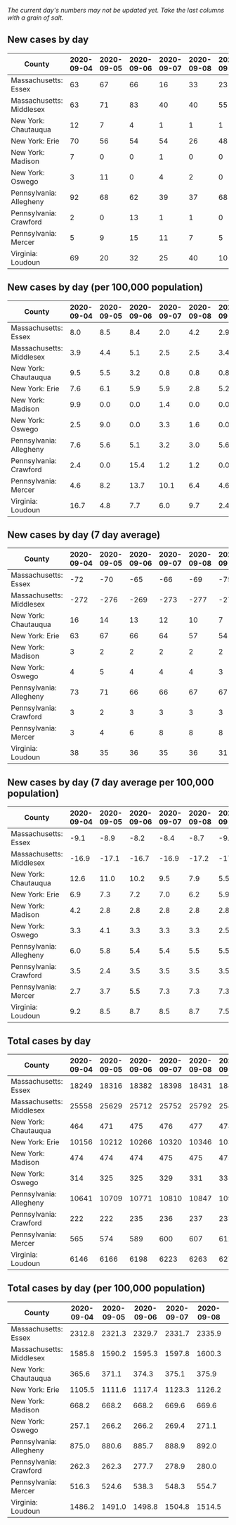 _The current day's numbers may not be updated yet. Take the last columns with a grain of salt._
## New cases by day

| County | 2020-09-04 | 2020-09-05 | 2020-09-06 | 2020-09-07 | 2020-09-08 | 2020-09-09 | 2020-09-10 |
| --- | --- | --- | --- | --- | --- | --- | --- |
| Massachusetts: Essex | 63 | 67 | 66 | 16 | 33 | 23 |  |
| Massachusetts: Middlesex | 63 | 71 | 83 | 40 | 40 | 55 |  |
| New York: Chautauqua | 12 | 7 | 4 | 1 | 1 | 1 |  |
| New York: Erie | 70 | 56 | 54 | 54 | 26 | 48 |  |
| New York: Madison | 7 | 0 | 0 | 1 | 0 | 0 |  |
| New York: Oswego | 3 | 11 | 0 | 4 | 2 | 0 |  |
| Pennsylvania: Allegheny | 92 | 68 | 62 | 39 | 37 | 68 |  |
| Pennsylvania: Crawford | 2 | 0 | 13 | 1 | 1 | 0 |  |
| Pennsylvania: Mercer | 5 | 9 | 15 | 11 | 7 | 5 |  |
| Virginia: Loudoun | 69 | 20 | 32 | 25 | 40 | 10 |  |

## New cases by day (per 100,000 population)

| County | 2020-09-04 | 2020-09-05 | 2020-09-06 | 2020-09-07 | 2020-09-08 | 2020-09-09 | 2020-09-10 |
| --- | --- | --- | --- | --- | --- | --- | --- |
| Massachusetts: Essex | 8.0 | 8.5 | 8.4 | 2.0 | 4.2 | 2.9 |  |
| Massachusetts: Middlesex | 3.9 | 4.4 | 5.1 | 2.5 | 2.5 | 3.4 |  |
| New York: Chautauqua | 9.5 | 5.5 | 3.2 | 0.8 | 0.8 | 0.8 |  |
| New York: Erie | 7.6 | 6.1 | 5.9 | 5.9 | 2.8 | 5.2 |  |
| New York: Madison | 9.9 | 0.0 | 0.0 | 1.4 | 0.0 | 0.0 |  |
| New York: Oswego | 2.5 | 9.0 | 0.0 | 3.3 | 1.6 | 0.0 |  |
| Pennsylvania: Allegheny | 7.6 | 5.6 | 5.1 | 3.2 | 3.0 | 5.6 |  |
| Pennsylvania: Crawford | 2.4 | 0.0 | 15.4 | 1.2 | 1.2 | 0.0 |  |
| Pennsylvania: Mercer | 4.6 | 8.2 | 13.7 | 10.1 | 6.4 | 4.6 |  |
| Virginia: Loudoun | 16.7 | 4.8 | 7.7 | 6.0 | 9.7 | 2.4 |  |

## New cases by day (7 day average)

| County | 2020-09-04 | 2020-09-05 | 2020-09-06 | 2020-09-07 | 2020-09-08 | 2020-09-09 | 2020-09-10 |
| --- | --- | --- | --- | --- | --- | --- | --- |
| Massachusetts: Essex | -72 | -70 | -65 | -66 | -69 | -75 |  |
| Massachusetts: Middlesex | -272 | -276 | -269 | -273 | -277 | -275 |  |
| New York: Chautauqua | 16 | 14 | 13 | 12 | 10 | 7 |  |
| New York: Erie | 63 | 67 | 66 | 64 | 57 | 54 |  |
| New York: Madison | 3 | 2 | 2 | 2 | 2 | 2 |  |
| New York: Oswego | 4 | 5 | 4 | 4 | 4 | 3 |  |
| Pennsylvania: Allegheny | 73 | 71 | 66 | 66 | 67 | 67 |  |
| Pennsylvania: Crawford | 3 | 2 | 3 | 3 | 3 | 3 |  |
| Pennsylvania: Mercer | 3 | 4 | 6 | 8 | 8 | 8 |  |
| Virginia: Loudoun | 38 | 35 | 36 | 35 | 36 | 31 |  |

## New cases by day (7 day average per 100,000 population)

| County | 2020-09-04 | 2020-09-05 | 2020-09-06 | 2020-09-07 | 2020-09-08 | 2020-09-09 | 2020-09-10 |
| --- | --- | --- | --- | --- | --- | --- | --- |
| Massachusetts: Essex | -9.1 | -8.9 | -8.2 | -8.4 | -8.7 | -9.5 |  |
| Massachusetts: Middlesex | -16.9 | -17.1 | -16.7 | -16.9 | -17.2 | -17.1 |  |
| New York: Chautauqua | 12.6 | 11.0 | 10.2 | 9.5 | 7.9 | 5.5 |  |
| New York: Erie | 6.9 | 7.3 | 7.2 | 7.0 | 6.2 | 5.9 |  |
| New York: Madison | 4.2 | 2.8 | 2.8 | 2.8 | 2.8 | 2.8 |  |
| New York: Oswego | 3.3 | 4.1 | 3.3 | 3.3 | 3.3 | 2.5 |  |
| Pennsylvania: Allegheny | 6.0 | 5.8 | 5.4 | 5.4 | 5.5 | 5.5 |  |
| Pennsylvania: Crawford | 3.5 | 2.4 | 3.5 | 3.5 | 3.5 | 3.5 |  |
| Pennsylvania: Mercer | 2.7 | 3.7 | 5.5 | 7.3 | 7.3 | 7.3 |  |
| Virginia: Loudoun | 9.2 | 8.5 | 8.7 | 8.5 | 8.7 | 7.5 |  |

## Total cases by day

| County | 2020-09-04 | 2020-09-05 | 2020-09-06 | 2020-09-07 | 2020-09-08 | 2020-09-09 | 2020-09-10 |
| --- | --- | --- | --- | --- | --- | --- | --- |
| Massachusetts: Essex | 18249 | 18316 | 18382 | 18398 | 18431 | 18454 |  |
| Massachusetts: Middlesex | 25558 | 25629 | 25712 | 25752 | 25792 | 25847 |  |
| New York: Chautauqua | 464 | 471 | 475 | 476 | 477 | 478 |  |
| New York: Erie | 10156 | 10212 | 10266 | 10320 | 10346 | 10394 |  |
| New York: Madison | 474 | 474 | 474 | 475 | 475 | 475 |  |
| New York: Oswego | 314 | 325 | 325 | 329 | 331 | 331 |  |
| Pennsylvania: Allegheny | 10641 | 10709 | 10771 | 10810 | 10847 | 10915 |  |
| Pennsylvania: Crawford | 222 | 222 | 235 | 236 | 237 | 237 |  |
| Pennsylvania: Mercer | 565 | 574 | 589 | 600 | 607 | 612 |  |
| Virginia: Loudoun | 6146 | 6166 | 6198 | 6223 | 6263 | 6273 |  |

## Total cases by day (per 100,000 population)

| County | 2020-09-04 | 2020-09-05 | 2020-09-06 | 2020-09-07 | 2020-09-08 | 2020-09-09 | 2020-09-10 |
| --- | --- | --- | --- | --- | --- | --- | --- |
| Massachusetts: Essex | 2312.8 | 2321.3 | 2329.7 | 2331.7 | 2335.9 | 2338.8 |  |
| Massachusetts: Middlesex | 1585.8 | 1590.2 | 1595.3 | 1597.8 | 1600.3 | 1603.7 |  |
| New York: Chautauqua | 365.6 | 371.1 | 374.3 | 375.1 | 375.9 | 376.7 |  |
| New York: Erie | 1105.5 | 1111.6 | 1117.4 | 1123.3 | 1126.2 | 1131.4 |  |
| New York: Madison | 668.2 | 668.2 | 668.2 | 669.6 | 669.6 | 669.6 |  |
| New York: Oswego | 257.1 | 266.2 | 266.2 | 269.4 | 271.1 | 271.1 |  |
| Pennsylvania: Allegheny | 875.0 | 880.6 | 885.7 | 888.9 | 892.0 | 897.6 |  |
| Pennsylvania: Crawford | 262.3 | 262.3 | 277.7 | 278.9 | 280.0 | 280.0 |  |
| Pennsylvania: Mercer | 516.3 | 524.6 | 538.3 | 548.3 | 554.7 | 559.3 |  |
| Virginia: Loudoun | 1486.2 | 1491.0 | 1498.8 | 1504.8 | 1514.5 | 1516.9 |  |

